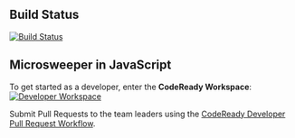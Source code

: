 Build Status
------------
[![Build Status](https://travis-ci.org/jamesfalkner/microsweeper-js.svg?branch=master)](https://travis-ci.org/jamesfalkner/microsweeper-js)


Microsweeper in JavaScript
------------------------

To get started as a developer, enter the **CodeReady Workspace**: [![Developer Workspace](https://che.openshift.io/factory/resources/factory-contribute.svg)](http://codeready-codeready.apps.crwd.rh-apps.org/f?id=factoryxxkvntrze9du0gzn)

Submit Pull Requests to the team leaders using the [CodeReady Developer Pull Request Workflow](https://access.redhat.com/documentation/en-us/red_hat_codeready_workspaces/1.2/html-single/administration_guide/index#built-in-pull-request-panel).

